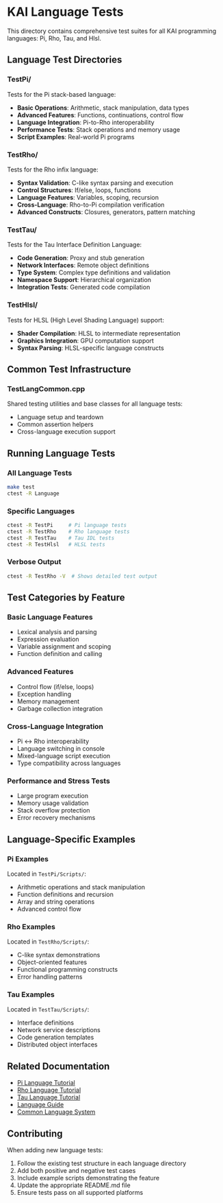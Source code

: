 # KAI Language Tests

This directory contains comprehensive test suites for all KAI programming languages: Pi, Rho, Tau, and Hlsl.

## Language Test Directories

### TestPi/
Tests for the Pi stack-based language:
- **Basic Operations**: Arithmetic, stack manipulation, data types
- **Advanced Features**: Functions, continuations, control flow
- **Language Integration**: Pi-to-Rho interoperability
- **Performance Tests**: Stack operations and memory usage
- **Script Examples**: Real-world Pi programs

### TestRho/
Tests for the Rho infix language:
- **Syntax Validation**: C-like syntax parsing and execution
- **Control Structures**: If/else, loops, functions
- **Language Features**: Variables, scoping, recursion
- **Cross-Language**: Rho-to-Pi compilation verification
- **Advanced Constructs**: Closures, generators, pattern matching

### TestTau/
Tests for the Tau Interface Definition Language:
- **Code Generation**: Proxy and stub generation
- **Network Interfaces**: Remote object definitions
- **Type System**: Complex type definitions and validation
- **Namespace Support**: Hierarchical organization
- **Integration Tests**: Generated code compilation

### TestHlsl/
Tests for HLSL (High Level Shading Language) support:
- **Shader Compilation**: HLSL to intermediate representation
- **Graphics Integration**: GPU computation support
- **Syntax Parsing**: HLSL-specific language constructs

## Common Test Infrastructure

### TestLangCommon.cpp
Shared testing utilities and base classes for all language tests:
- Language setup and teardown
- Common assertion helpers
- Cross-language execution support

## Running Language Tests

### All Language Tests
```bash
make test
ctest -R Language
```

### Specific Languages
```bash
ctest -R TestPi     # Pi language tests
ctest -R TestRho    # Rho language tests  
ctest -R TestTau    # Tau IDL tests
ctest -R TestHlsl   # HLSL tests
```

### Verbose Output
```bash
ctest -R TestRho -V  # Shows detailed test output
```

## Test Categories by Feature

### Basic Language Features
- Lexical analysis and parsing
- Expression evaluation
- Variable assignment and scoping
- Function definition and calling

### Advanced Features
- Control flow (if/else, loops)
- Exception handling
- Memory management
- Garbage collection integration

### Cross-Language Integration
- Pi ↔ Rho interoperability
- Language switching in console
- Mixed-language script execution
- Type compatibility across languages

### Performance and Stress Tests
- Large program execution
- Memory usage validation
- Stack overflow protection
- Error recovery mechanisms

## Language-Specific Examples

### Pi Examples
Located in `TestPi/Scripts/`:
- Arithmetic operations and stack manipulation
- Function definitions and recursion
- Array and string operations
- Advanced control flow

### Rho Examples  
Located in `TestRho/Scripts/`:
- C-like syntax demonstrations
- Object-oriented features
- Functional programming constructs
- Error handling patterns

### Tau Examples
Located in `TestTau/Scripts/`:
- Interface definitions
- Network service descriptions
- Code generation templates
- Distributed object interfaces

## Related Documentation

- [Pi Language Tutorial](../../Doc/PiTutorial.md)
- [Rho Language Tutorial](../../Doc/RhoTutorial.md)
- [Tau Language Tutorial](../../Doc/TauTutorial.md)
- [Language Guide](../../Doc/LanguageGuide.md)
- [Common Language System](../../Doc/CommonLanguageSystem.md)

## Contributing

When adding new language tests:
1. Follow the existing test structure in each language directory
2. Add both positive and negative test cases
3. Include example scripts demonstrating the feature
4. Update the appropriate README.md file
5. Ensure tests pass on all supported platforms